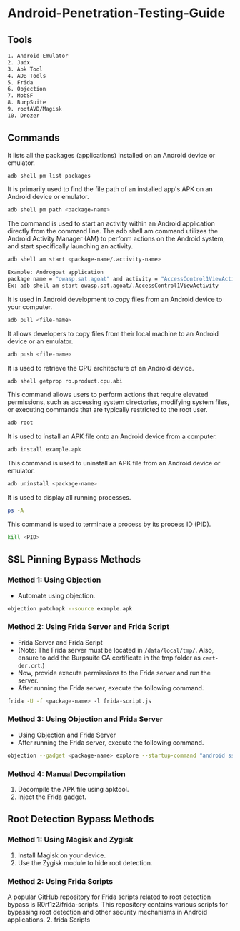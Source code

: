 # Android-Penetration-Testing-Guide

## Tools

```bash
1. Android Emulator
2. Jadx
3. Apk Tool
4. ADB Tools
5. Frida
6. Objection
7. MobSF
8. BurpSuite
9. rootAVD/Magisk
10. Drozer
```

## Commands

It lists all the packages (applications) installed on an Android device or emulator.

```bash
adb shell pm list packages
```

It is primarily used to find the file path of an installed app's APK on an Android device or emulator.

```bash
adb shell pm path <package-name>
```

The command is used to start an activity within an Android application directly from the command line. The adb shell am command utilizes the Android Activity Manager (AM) to perform actions on the Android system, and start specifically launching an activity.

```bash
adb shell am start <package-name/.activity-name>

Example: Androgoat application
package name = "owasp.sat.agoat" and activity = "AccessControl1ViewActivity" is set to exported=ture
Ex: adb shell am start owasp.sat.agoat/.AccessControl1ViewActivity
```

It is used in Android development to copy files from an Android device to your computer.

```bash
adb pull <file-name>
```

It allows developers to copy files from their local machine to an Android device or an emulator.

```bash
adb push <file-name>
```

It is used to retrieve the CPU architecture of an Android device.

```bash
adb shell getprop ro.product.cpu.abi 
```

This command allows users to perform actions that require elevated permissions, such as accessing system directories, modifying system files, or executing commands that are typically restricted to the root user.

```bash
adb root
```

It is used to install an APK file onto an Android device from a computer.

```bash
adb install example.apk
```
This command is used to uninstall an APK file from an Android device or emulator.


```bash
adb uninstall <package-name>
```

It is used to display all running processes.

```bash
ps -A
```

This command is used to terminate a process by its process ID (PID).

```bash
kill <PID>
```

## SSL Pinning Bypass Methods

### Method 1: Using Objection

- Automate using objection.

```bash
objection patchapk --source example.apk
```

### Method 2: Using Frida Server and Frida Script

- Frida Server and Frida Script
- (Note: The Frida server must be located in `/data/local/tmp/`. Also, ensure to add the Burpsuite CA certificate in the tmp folder as `cert-der.crt`.)
- Now, provide execute permissions to the Frida server and run the server.
- After running the Frida server, execute the following command.

```bash
frida -U -f <package-name> -l frida-script.js
```

### Method 3: Using Objection and Frida Server

- Using Objection and Frida Server
- After running the Frida server, execute the following command.

```bash
objection --gadget <package-name> explore --startup-command "android sslpinning disable"
```

### Method 4: Manual Decompilation

1. Decompile the APK file using apktool.
2. Inject the Frida gadget.

## Root Detection Bypass Methods

### Method 1: Using Magisk and Zygisk

1. Install Magisk on your device.
2. Use the Zygisk module to hide root detection.

### Method 2: Using Frida Scripts

A popular GitHub repository for Frida scripts related to root detection bypass is R0rt1z2/frida-scripts. This repository contains various scripts for bypassing root detection and other security mechanisms in Android applications.
2. frida Scripts
